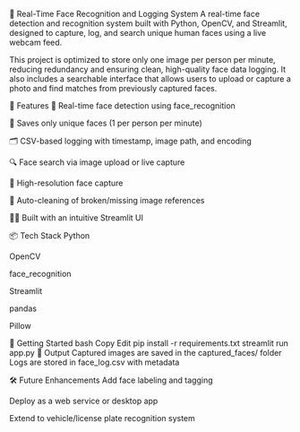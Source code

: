 📸 Real-Time Face Recognition and Logging System
A real-time face detection and recognition system built with Python, OpenCV, and Streamlit, designed to capture, log, and search unique human faces using a live webcam feed.

This project is optimized to store only one image per person per minute, reducing redundancy and ensuring clean, high-quality face data logging. It also includes a searchable interface that allows users to upload or capture a photo and find matches from previously captured faces.

🔧 Features
🧠 Real-time face detection using face_recognition

💾 Saves only unique faces (1 per person per minute)

🗂️ CSV-based logging with timestamp, image path, and encoding

🔍 Face search via image upload or live capture

📸 High-resolution face capture

🧹 Auto-cleaning of broken/missing image references

🧑‍💻 Built with an intuitive Streamlit UI

📦 Tech Stack
Python

OpenCV

face_recognition

Streamlit

pandas

Pillow

🚀 Getting Started
bash
Copy
Edit
pip install -r requirements.txt
streamlit run app.py
📁 Output
Captured images are saved in the captured_faces/ folder
Logs are stored in face_log.csv with metadata

🛠️ Future Enhancements
Add face labeling and tagging

Deploy as a web service or desktop app

Extend to vehicle/license plate recognition system

